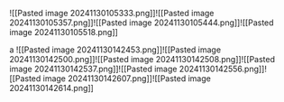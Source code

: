 ![[Pasted image 20241130105333.png]]![[Pasted image 20241130105357.png]]![[Pasted image 20241130105444.png]]![[Pasted image 20241130105518.png]]

a
![[Pasted image 20241130142453.png]]![[Pasted image 20241130142500.png]]![[Pasted image 20241130142508.png]]![[Pasted image 20241130142537.png]]![[Pasted image 20241130142556.png]]![[Pasted image 20241130142607.png]]![[Pasted image 20241130142614.png]]